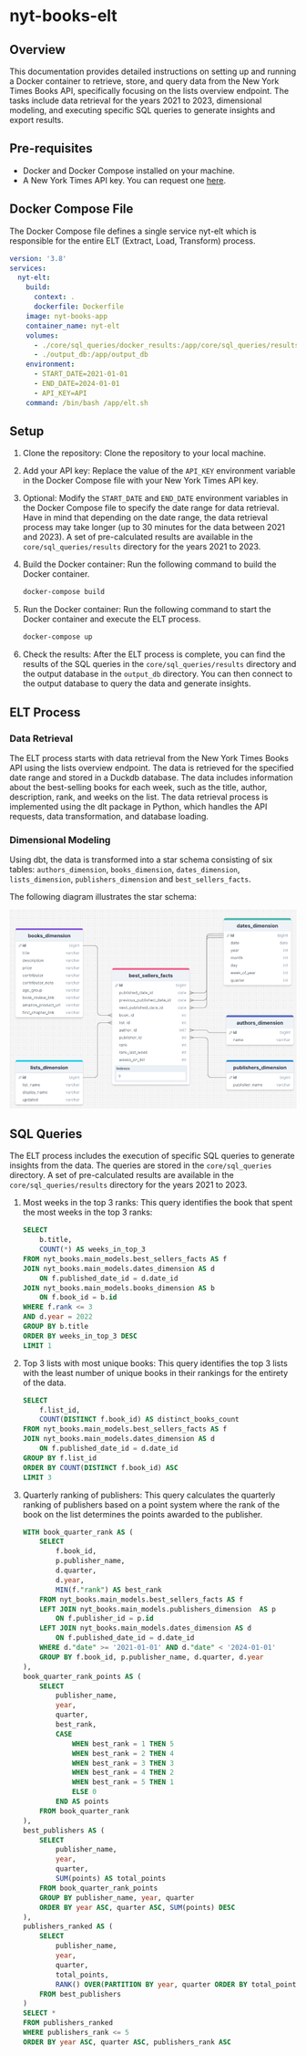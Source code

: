 # nyt-books-elt

## Overview

This documentation provides detailed instructions on setting up and running a Docker container to retrieve, store, and query data from the New York Times Books API, specifically focusing on the lists overview endpoint. The tasks include data retrieval for the years 2021 to 2023, dimensional modeling, and executing specific SQL queries to generate insights and export results.

## Pre-requisites

- Docker and Docker Compose installed on your machine.
- A New York Times API key. You can request one [here](https://developer.nytimes.com/get-started).

## Docker Compose File

The Docker Compose file defines a single service nyt-elt which is responsible for the entire ELT (Extract, Load, Transform) process.

```yaml
version: '3.8'
services:
  nyt-elt:
    build:
      context: .
      dockerfile: Dockerfile
    image: nyt-books-app
    container_name: nyt-elt
    volumes:
      - ./core/sql_queries/docker_results:/app/core/sql_queries/results
      - ./output_db:/app/output_db
    environment:
      - START_DATE=2021-01-01
      - END_DATE=2024-01-01
      - API_KEY=API
    command: /bin/bash /app/elt.sh

```

## Setup

1. Clone the repository: Clone the repository to your local machine.

2. Add your API key: Replace the value of the `API_KEY` environment variable in the Docker Compose file with your New York Times API key.

3. Optional: Modify the `START_DATE` and `END_DATE` environment variables in the Docker Compose file to specify the date range for data retrieval. Have in mind that depending on the date range, the data retrieval process may take longer (up to 30 minutes for the data between 2021 and 2023). A set of pre-calculated results are available in the `core/sql_queries/results` directory for the years 2021 to 2023.

4. Build the Docker container: Run the following command to build the Docker container.

    ```bash
    docker-compose build
    ```

5. Run the Docker container: Run the following command to start the Docker container and execute the ELT process.

    ```bash
    docker-compose up
    ```

6. Check the results: After the ELT process is complete, you can find the results of the SQL queries in the `core/sql_queries/results` directory and the output database in the `output_db` directory. You can then connect to the output database to query the data and generate insights.

## ELT Process

### Data Retrieval

The ELT process starts with data retrieval from the New York Times Books API using the lists overview endpoint. The data is retrieved for the specified date range and stored in a Duckdb database. The data includes information about the best-selling books for each week, such as the title, author, description, rank, and weeks on the list.
The data retrieval process is implemented using the dlt package in Python, which handles the API requests, data transformation, and database loading.

### Dimensional Modeling

Using dbt, the data is transformed into a star schema consisting of six tables: `authors_dimension`, `books_dimension`, `dates_dimension`, `lists_dimension`,  `publishers_dimension` and `best_sellers_facts`.

The following diagram illustrates the star schema:

![Star Schema](images/star_schema.png)

## SQL Queries

The ELT process includes the execution of specific SQL queries to generate insights from the data. The queries are stored in the `core/sql_queries` directory. A set of pre-calculated results are available in the `core/sql_queries/results` directory for the years 2021 to 2023.

1. Most weeks in the top 3 ranks: This query identifies the book that spent the most weeks in the top 3 ranks:

    ```sql
    SELECT
        b.title,
        COUNT(*) AS weeks_in_top_3
    FROM nyt_books.main_models.best_sellers_facts AS f
    JOIN nyt_books.main_models.dates_dimension AS d
        ON f.published_date_id = d.date_id
    JOIN nyt_books.main_models.books_dimension AS b
        ON f.book_id = b.id
    WHERE f.rank <= 3
    AND d.year = 2022
    GROUP BY b.title
    ORDER BY weeks_in_top_3 DESC
    LIMIT 1
    ```

2. Top 3 lists with most unique books: This query identifies the top 3 lists with the least number of unique books in their
rankings for the entirety of the data.

    ```sql
    SELECT
        f.list_id,
        COUNT(DISTINCT f.book_id) AS distinct_books_count
    FROM nyt_books.main_models.best_sellers_facts AS f
    JOIN nyt_books.main_models.dates_dimension AS d
        ON f.published_date_id = d.date_id
    GROUP BY f.list_id
    ORDER BY COUNT(DISTINCT f.book_id) ASC
    LIMIT 3
    ```

3. Quarterly ranking of publishers: This query calculates the quarterly ranking of publishers based on a point system where the rank of the book on the list determines the points awarded to the publisher.

    ```sql
    WITH book_quarter_rank AS (
        SELECT
            f.book_id,
            p.publisher_name,
            d.quarter,
            d.year,
            MIN(f."rank") AS best_rank
        FROM nyt_books.main_models.best_sellers_facts AS f
        LEFT JOIN nyt_books.main_models.publishers_dimension  AS p
            ON f.publisher_id = p.id
        LEFT JOIN nyt_books.main_models.dates_dimension AS d
            ON f.published_date_id = d.date_id
        WHERE d."date" >= '2021-01-01' AND d."date" < '2024-01-01'
        GROUP BY f.book_id, p.publisher_name, d.quarter, d.year
    ),
    book_quarter_rank_points AS (
        SELECT
            publisher_name,
            year,
            quarter,
            best_rank,
            CASE
                WHEN best_rank = 1 THEN 5
                WHEN best_rank = 2 THEN 4
                WHEN best_rank = 3 THEN 3
                WHEN best_rank = 4 THEN 2
                WHEN best_rank = 5 THEN 1
                ELSE 0
            END AS points
        FROM book_quarter_rank
    ),
    best_publishers AS (
        SELECT
            publisher_name,
            year,
            quarter,
            SUM(points) AS total_points
        FROM book_quarter_rank_points
        GROUP BY publisher_name, year, quarter
        ORDER BY year ASC, quarter ASC, SUM(points) DESC
    ),
    publishers_ranked AS (
        SELECT
            publisher_name,
            year,
            quarter,
            total_points,
            RANK() OVER(PARTITION BY year, quarter ORDER BY total_points DESC) AS publishers_rank
        FROM best_publishers
    )
    SELECT *
    FROM publishers_ranked
    WHERE publishers_rank <= 5
    ORDER BY year ASC, quarter ASC, publishers_rank ASC
    ```
